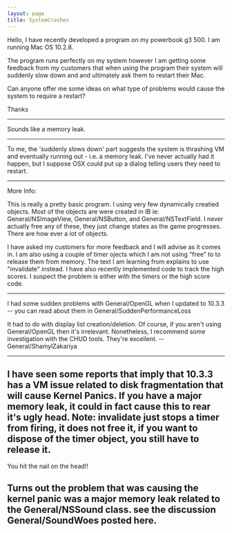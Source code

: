 ```yaml
---
layout: page
title: SystemCrashes
---
```


Hello, I have recently developed a program on my powerbook g3 500. I am running Mac OS 10.2.8.

The program runs perfectly on my system however I am getting some feedback from my customers that when using the program their system will suddenly slow down and and ultimately ask them to restart their Mac.

Can anyone offer me some ideas on what type of problems would cause the system to require a restart?

Thanks

----

Sounds like a memory leak.

----

To me, the 'suddenly slows down' part suggests the system is thrashing VM and eventually running out - i.e. a memory leak. I've never actually had it happen, but I suppose OSX could put up a dialog telling users they need to restart.

----
More Info:

This is really a pretty basic program. I using very few dynamically creatied objects. Most of the objects are were created in IB ie: General/NSImageView, General/NSButton, and General/NSTextField. I never actually free any of these, they just change states as the game progresses. There are how ever a lot of objects. 

I have asked my customers for more feedback and I will advise as it comes in. I am also using a couple of timer ojects which I am not using "free" to to release them from memory. The text I am learning from explains to use "invalidate" instead. I have also recently implemented code to track the high scores. I suspect the problem is either with the timers or the high score code.

----

I had some sudden problems with General/OpenGL when I updated to 10.3.3 -- you can read about them in General/SuddenPerformanceLoss

It had to do with display list creation/deletion. Of course, if you aren't using General/OpenGL then it's irrelevant. Nonetheless, I recommend some investigation with the CHUD tools. They're excellent. --General/ShamylZakariya

----

I have seen some reports that imply that 10.3.3 has a VM issue related to disk fragmentation that will cause Kernel Panics. If you have a major memory leak, it could in fact cause this to rear it's ugly head. Note: **invalidate** just stops a timer from firing, it does not free it, if you want to dispose of the timer object, you still have to **release** it.
----
You hit the nail on the head!!

Turns out the problem that was causing the kernel panic was a major memory leak related to the General/NSSound class. see the discussion General/SoundWoes posted here.
----
